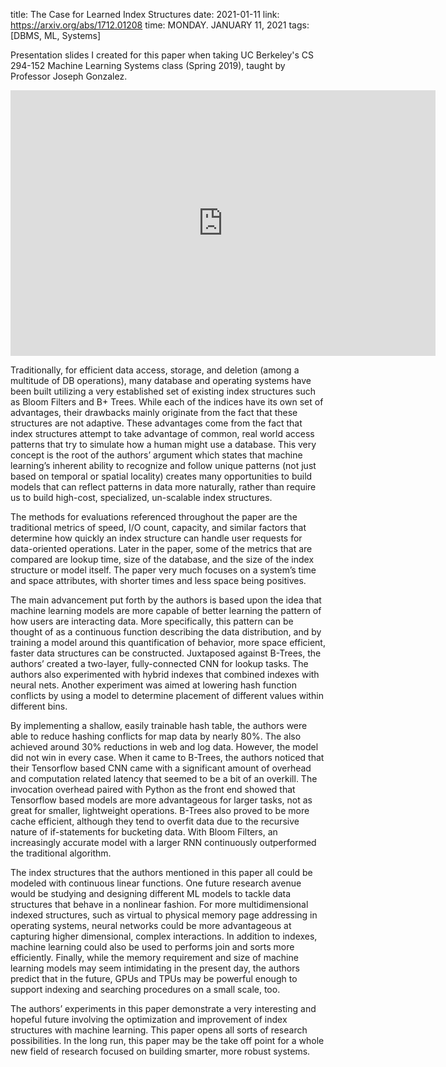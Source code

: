 title: The Case for Learned Index Structures
date: 2021-01-11
link: https://arxiv.org/abs/1712.01208
time: MONDAY. JANUARY 11, 2021
tags: [DBMS, ML, Systems]

Presentation slides I created for this paper when taking UC Berkeley's CS 294-152 Machine Learning Systems class (Spring 2019), taught by Professor Joseph Gonzalez.

<p align="center">
  <iframe src="https://docs.google.com/presentation/d/e/2PACX-1vQD61WJYs-ShgmWRYoYZGLrkVu34JYBczpQbrxBSlBEN1qBk0LtjZd3Bfl48BQmxv5B0Xf_-S6QcSJ0/embed?start=false&loop=false&delayms=3000" frameborder="0" width="680" height="425" allowfullscreen="true" mozallowfullscreen="true" webkitallowfullscreen="true"></iframe>
</p>

Traditionally, for efficient data access, storage, and deletion (among a multitude of DB operations), many database and operating systems have been built utilizing a very established set of existing index structures such as Bloom Filters and B+ Trees. While each of the indices have its own set of advantages, their drawbacks mainly originate from the fact that these structures are not adaptive. These advantages come from the fact that index structures attempt to take advantage of common, real world access patterns that try to simulate how a human might use a database. This very concept is the root of the authors’ argument which states that machine learning’s inherent ability to recognize and follow unique patterns (not just based on temporal or spatial locality) creates many opportunities to build models that can reflect patterns in data more naturally, rather than require us to build high-cost, specialized, un-scalable index structures.

The methods for evaluations referenced throughout the paper are the traditional metrics of speed, I/O count, capacity, and similar factors that determine how quickly an index structure can handle user requests for data-oriented operations. Later in the paper, some of the metrics that are compared are lookup time, size of the database, and the size of the index structure or model itself. The paper very much focuses on a system’s time and space attributes, with shorter times and less space being positives.

The main advancement put forth by the authors is based upon the idea that machine learning models are more capable of better learning the pattern of how users are interacting data. More specifically, this pattern can be thought of as a continuous function describing the data distribution, and by training a model around this quantification of behavior, more space efficient, faster data structures can be constructed. Juxtaposed against B-Trees, the authors’ created a two-layer, fully-connected CNN for lookup tasks. The authors also experimented with hybrid indexes that combined indexes with neural nets. Another experiment was aimed at lowering hash function conflicts by using a model to determine placement of different values within different bins.

By implementing a shallow, easily trainable hash table, the authors were able to reduce hashing conflicts for map data by nearly 80%. The also achieved around 30% reductions in web and log data. However, the model did not win in every case. When it came to B-Trees, the authors noticed that their Tensorflow based CNN came with a significant amount of overhead and computation related latency that seemed to be a bit of an overkill. The invocation overhead paired with Python as the front end showed that Tensorflow based models are more advantageous for larger tasks, not as great for smaller, lightweight operations. B-Trees also proved to be more cache efficient, although they tend to overfit data due to the recursive nature of if-statements for bucketing data. With Bloom Filters, an increasingly accurate model with a larger RNN continuously outperformed the traditional algorithm.

The index structures that the authors mentioned in this paper all could be modeled with continuous linear functions. One future research avenue would be studying and designing different ML models to tackle data structures that behave in a nonlinear fashion. For more multidimensional indexed structures, such as virtual to physical memory page addressing in operating systems, neural networks could be more advantageous at capturing higher dimensional, complex interactions. In addition to indexes, machine learning could also be used to performs join and sorts more efficiently. Finally, while the memory requirement and size of machine learning models may seem intimidating in the present day, the authors predict that in the future, GPUs and TPUs may be powerful enough to support indexing and searching procedures on a small scale, too.

The authors’ experiments in this paper demonstrate a very interesting and hopeful future involving the optimization and improvement of index structures with machine learning. This paper opens all sorts of research possibilities. In the long run, this paper may be the take off point for a whole new field of research focused on building smarter, more robust systems.
